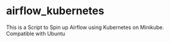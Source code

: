 # airflow_kubernetes
This is a Script to Spin up Airflow using Kubernetes on Minikube. Compatible with Ubuntu

